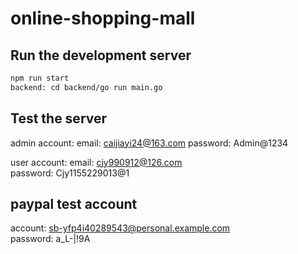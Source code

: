 # online-shopping-mall
## Run the development server


```bash
npm run start
backend: cd backend/go run main.go
```

## Test the server
admin account: 
email: caijiayi24@163.com
password: Admin@1234

user account:
email: cjy990912@126.com  
password: Cjy1155229013@1

## paypal test account
account: sb-yfp4i40289543@personal.example.com  
password: a_L-|!9A